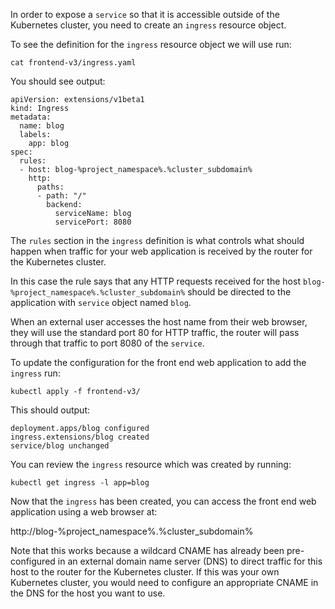 In order to expose a `service` so that it is accessible outside of the Kubernetes cluster, you need to create an `ingress` resource object.

To see the definition for the `ingress` resource object we will use run:

```execute
cat frontend-v3/ingress.yaml
```

You should see output:

```
apiVersion: extensions/v1beta1
kind: Ingress
metadata:
  name: blog
  labels:
    app: blog
spec:
  rules:
  - host: blog-%project_namespace%.%cluster_subdomain%
    http:
      paths:
      - path: "/"
        backend:
          serviceName: blog
          servicePort: 8080
```

The `rules` section in the `ingress` definition is what controls what should happen when traffic for your web application is received by the router for the Kubernetes cluster.

In this case the rule says that any HTTP requests received for the host `blog-%project_namespace%.%cluster_subdomain%` should be directed to the application with `service` object named `blog`.

When an external user accesses the host name from their web browser, they will use the standard port 80 for HTTP traffic, the router will pass through that traffic to port 8080 of the `service`.

To update the configuration for the front end web application to add the `ingress` run:

```execute
kubectl apply -f frontend-v3/
```

This should output:

```
deployment.apps/blog configured
ingress.extensions/blog created
service/blog unchanged
```

You can review the `ingress` resource which was created by running:

```execute
kubectl get ingress -l app=blog
```

Now that the `ingress` has been created, you can access the front end web application using a web browser at:

http://blog-%project_namespace%.%cluster_subdomain%

Note that this works because a wildcard CNAME has already been pre-configured in an external domain name server (DNS) to direct traffic for this host to the router for the Kubernetes cluster. If this was your own Kubernetes cluster, you would need to configure an appropriate CNAME in the DNS for the host you want to use.
